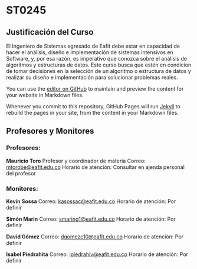 # ST0245

## Justificación del Curso

El Ingeniero de Sistemas egresado de Eafit debe estar en capacidad de hacer el análisis, diseño e implementación de sistemas intensivos en Software, y, por esa razón, es imperativo que conozca sobre el análisis de algoritmos y estructuras de datos. Este curso busca que estén en condicion de tomar decisiones en la selección de un algoritmo o estructura de datos y realizar su diseño e implementación para solucionar problemas reales.

You can use the [editor on GitHub](https://github.com/ST0245/st0245.github.io/edit/main/README.md) to maintain and preview the content for your website in Markdown files.

Whenever you commit to this repository, GitHub Pages will run [Jekyll](https://jekyllrb.com/) to rebuild the pages in your site, from the content in your Markdown files.

## Profesores y Monitores

### Profesores:

**Mauricio Toro**
    Profesor y coordinador de materia
    Correo: mtorobe@eafit.edu.co
    Horario de atención: Consultar en ajenda personal del profesor

### Monitores:

**Kevin Sossa**
    Correo: kasossac@eafit.edu.co
    Horario de atención: Por definir
    
**Simón Marin**
    Correo: smaring1@eafit.edu.co
    Horario de atención: Por definir

**David Gómez**
    Correo: dgomezc10@eafit.edu.co
    Horario de atención: Por definir

**Isabel Piedrahíta**
    Correo: ipiedrahiv@eafit.edu.co
    Horario de atención: Por definir
